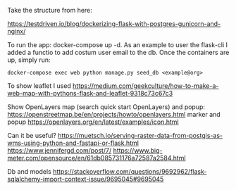 Take the structure from here:

https://testdriven.io/blog/dockerizing-flask-with-postgres-gunicorn-and-nginx/

To run the app: docker-compose up -d.
As an example to user the flask-cli I added a functio to add costum user email to the db.
Once the containers are up, simply run:

```
docker-compose exec web python manage.py seed_db <example@org>
```

To show leaflet I used https://medium.com/geekculture/how-to-make-a-web-map-with-pythons-flask-and-leaflet-9318c73c67c3

Show OpenLayers map (search quick start OpenLayers) and popup: https://openstreetmap.be/en/projects/howto/openlayers.html
marker and popup https://openlayers.org/en/latest/examples/icon.html

Can it be useful? https://muetsch.io/serving-raster-data-from-postgis-as-wms-using-python-and-fastapi-or-flask.html
https://www.jennifergd.com/post/7/
https://www.big-meter.com/opensource/en/61db085731176a72587a2584.html

Db and models https://stackoverflow.com/questions/9692962/flask-sqlalchemy-import-context-issue/9695045#9695045
